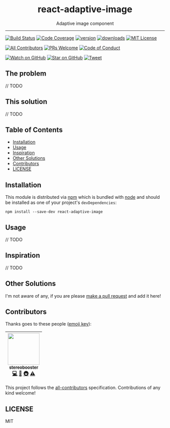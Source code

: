 <div align="center">
<h1>react-adaptive-image</h1>

<p>Adaptive image component</p>
</div>

<hr />

[![Build Status][build-badge]][build]
[![Code Coverage][coverage-badge]][coverage]
[![version][version-badge]][package]
[![downloads][downloads-badge]][npmtrends]
[![MIT License][license-badge]][license]

[![All Contributors](https://img.shields.io/badge/all_contributors-1-orange.svg?style=flat-square)](#contributors)
[![PRs Welcome][prs-badge]][prs]
[![Code of Conduct][coc-badge]][coc]

[![Watch on GitHub][github-watch-badge]][github-watch]
[![Star on GitHub][github-star-badge]][github-star]
[![Tweet][twitter-badge]][twitter]

## The problem

// TODO

## This solution

// TODO

## Table of Contents

<!-- START doctoc generated TOC please keep comment here to allow auto update -->

<!-- DON'T EDIT THIS SECTION, INSTEAD RE-RUN doctoc TO UPDATE -->

* [Installation](#installation)
* [Usage](#usage)
* [Inspiration](#inspiration)
* [Other Solutions](#other-solutions)
* [Contributors](#contributors)
* [LICENSE](#license)

<!-- END doctoc generated TOC please keep comment here to allow auto update -->

## Installation

This module is distributed via [npm][npm] which is bundled with [node][node] and
should be installed as one of your project's `devDependencies`:

```
npm install --save-dev react-adaptive-image
```

## Usage

// TODO

## Inspiration

// TODO

## Other Solutions

I'm not aware of any, if you are please [make a pull request][prs] and add it
here!

## Contributors

Thanks goes to these people ([emoji key][emojis]):

<!-- ALL-CONTRIBUTORS-LIST:START - Do not remove or modify this section -->

<!-- prettier-ignore -->
| [<img src="https://avatars3.githubusercontent.com/u/179534?s=460&v=4" width="100px;"/><br /><sub><b>stereobooster</b></sub>](https://github.com/stereobooster)<br />[💻](https://github.com/stereobooster/react-adaptive-image/commits?author=stereobooster "Code") [📖](https://github.com/stereobooster/react-adaptive-image/commits?author=stereobooster "Documentation") [🚇](#infra-stereobooster "Infrastructure (Hosting, Build-Tools, etc)") [⚠️](https://github.com/stereobooster/react-adaptive-image/commits?author=stereobooster "Tests") |
| :---: |

<!-- ALL-CONTRIBUTORS-LIST:END -->

This project follows the [all-contributors][all-contributors] specification.
Contributions of any kind welcome!

## LICENSE

MIT

[npm]: https://www.npmjs.com/
[node]: https://nodejs.org
[build-badge]: https://img.shields.io/travis/stereobooster/react-adaptive-image.svg?style=flat-square
[build]: https://travis-ci.org/stereobooster/react-adaptive-image
[coverage-badge]: https://img.shields.io/codecov/c/github/stereobooster/react-adaptive-image.svg?style=flat-square
[coverage]: https://codecov.io/github/stereobooster/react-adaptive-image
[version-badge]: https://img.shields.io/npm/v/react-adaptive-image.svg?style=flat-square
[package]: https://www.npmjs.com/package/react-adaptive-image
[downloads-badge]: https://img.shields.io/npm/dm/react-adaptive-image.svg?style=flat-square
[npmtrends]: http://www.npmtrends.com/react-adaptive-image
[license-badge]: https://img.shields.io/npm/l/react-adaptive-image.svg?style=flat-square
[license]: https://github.com/stereobooster/react-adaptive-image/blob/master/LICENSE
[prs-badge]: https://img.shields.io/badge/PRs-welcome-brightgreen.svg?style=flat-square
[prs]: http://makeapullrequest.com
[donate-badge]: https://img.shields.io/badge/$-support-green.svg?style=flat-square
[coc-badge]: https://img.shields.io/badge/code%20of-conduct-ff69b4.svg?style=flat-square
[coc]: https://github.com/stereobooster/react-adaptive-image/blob/master/other/CODE_OF_CONDUCT.md
[github-watch-badge]: https://img.shields.io/github/watchers/stereobooster/react-adaptive-image.svg?style=social
[github-watch]: https://github.com/stereobooster/react-adaptive-image/watchers
[github-star-badge]: https://img.shields.io/github/stars/stereobooster/react-adaptive-image.svg?style=social
[github-star]: https://github.com/stereobooster/react-adaptive-image/stargazers
[twitter]: https://twitter.com/intent/tweet?text=Check%20out%20react-adaptive-image%20by%20%40stereobooster%20https%3A%2F%2Fgithub.com%2Fstereobooster%2Freact-adaptive-image%20%F0%9F%91%8D
[twitter-badge]: https://img.shields.io/twitter/url/https/github.com/stereobooster/react-adaptive-image.svg?style=social
[emojis]: https://github.com/stereobooster/all-contributors#emoji-key
[all-contributors]: https://github.com/stereobooster/all-contributors

